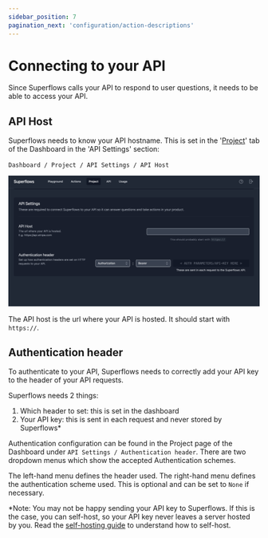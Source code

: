 ```yaml
---
sidebar_position: 7
pagination_next: 'configuration/action-descriptions'
---
```


# Connecting to your API

Since Superflows calls your API to respond to user questions, it needs to be able to access your API.

## API Host

Superflows needs to know your API hostname. This is set in the '[Project](https://dashboard.superflows.ai/project)' tab of the Dashboard in the 'API Settings' section:

`Dashboard / Project / API Settings / API Host`

![api-settings](../../static/img/docs/connecting-your-api/api-host/1-api-settings.png)

The API host is the url where your API is hosted. It should start with `https://`.

## Authentication header

To authenticate to your API, Superflows needs to correctly add your API key to the header of your API requests.

Superflows needs 2 things:
1. Which header to set: this is set in the dashboard
2. Your API key: this is sent in each request and never stored by Superflows*

Authentication configuration can be found in the Project page of the Dashboard under `API Settings / Authentication header`. There are two dropdown menus which show the accepted Authentication schemes. 

The left-hand menu defines the header used. The right-hand menu defines the authentication scheme used. This is optional and can be set to `None` if necessary.

*Note: You may not be happy sending your API key to Superflows. If this is the case, you can self-host, so your API key never leaves a server hosted by you. Read the [self-hosting guide](/docs/self-hosting) to understand how to self-host.